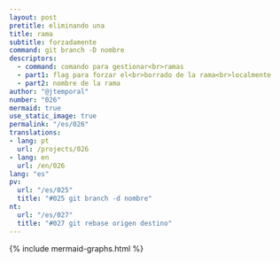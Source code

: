```yaml
---
layout: post
pretitle: eliminando una
title: rama
subtitle: forzadamente
command: git branch -D nombre
descriptors:
  - command: comando para gestionar<br>ramas
  - part1: flag para forzar el<br>borrado de la rama<br>localmente
  - part2: nombre de la rama
author: "@jtemporal"
number: "026"
mermaid: true
use_static_image: true
permalink: "/es/026"
translations:
- lang: pt
  url: /projects/026
- lang: en
  url: /en/026
lang: "es"
pv:
  url: "/es/025"
  title: "#025 git branch -d nombre"
nt:
  url: "/es/027"
  title: "#027 git rebase origen destino"
---
```

{% include mermaid-graphs.html %}
